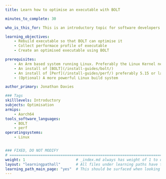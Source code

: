 ```yaml
---
title: Learn how to optimise an executable with BOLT

minutes_to_complete: 30

who_is_this_for: This is an introductory topic for software developers who want to learn how to use BOLT on an Arm executable

learning_objectives: 
    - Rebuild executable so that BOLT can optimise it
    - Collect performace profile of executable
    - Create an optimised executable using BOLT

prerequisites:
    - An Arm based system running Linux. Preferably the Linux Kernel needs to be 5.15 or later for all the perf options to work. Earlier versions can be used but you will be limited to what you record.
    - An install of [BOLT](/install-guides/bolt/)
    - An install of [Perf](/install-guides/perf/) preferably 5.15 or later
    - (Optional) A more powerful Linux build system

author_primary: Jonathan Davies

### Tags
skilllevels: Introductory
subjects: Optimisation
armips:
    - Aarch64
tools_software_languages:
    - BOLT
    - perf
operatingsystems:
    - Linux


### FIXED, DO NOT MODIFY
# ================================================================================
weight: 1                       # _index.md always has weight of 1 to order correctly
layout: "learningpathall"       # All files under learning paths have this same wrapper
learning_path_main_page: "yes"  # This should be surfaced when looking for related content. Only set for _index.md of learning path content.
---
```

